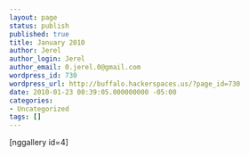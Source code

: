 ```yaml
---
layout: page
status: publish
published: true
title: January 2010
author: Jerel
author_login: Jerel
author_email: 0.jerel.0@gmail.com
wordpress_id: 730
wordpress_url: http://buffalo.hackerspaces.us/?page_id=730
date: 2010-01-23 00:39:05.000000000 -05:00
categories:
- Uncategorized
tags: []
---
```

[nggallery id=4]
